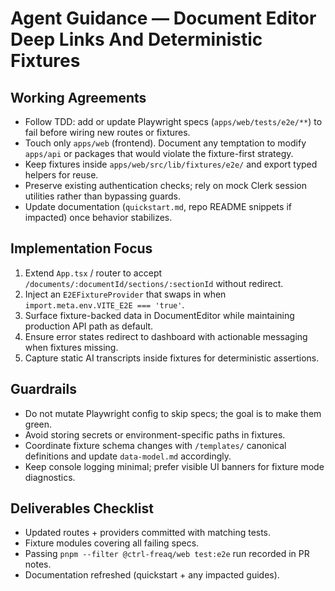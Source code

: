 # Agent Guidance — Document Editor Deep Links And Deterministic Fixtures

## Working Agreements

- Follow TDD: add or update Playwright specs (`apps/web/tests/e2e/**`) to fail
  before wiring new routes or fixtures.
- Touch only `apps/web` (frontend). Document any temptation to modify `apps/api`
  or packages that would violate the fixture-first strategy.
- Keep fixtures inside `apps/web/src/lib/fixtures/e2e/` and export typed helpers
  for reuse.
- Preserve existing authentication checks; rely on mock Clerk session utilities
  rather than bypassing guards.
- Update documentation (`quickstart.md`, repo README snippets if impacted) once
  behavior stabilizes.

## Implementation Focus

1. Extend `App.tsx` / router to accept
   `/documents/:documentId/sections/:sectionId` without redirect.
2. Inject an `E2EFixtureProvider` that swaps in when
   `import.meta.env.VITE_E2E === 'true'`.
3. Surface fixture-backed data in DocumentEditor while maintaining production
   API path as default.
4. Ensure error states redirect to dashboard with actionable messaging when
   fixtures missing.
5. Capture static AI transcripts inside fixtures for deterministic assertions.

## Guardrails

- Do not mutate Playwright config to skip specs; the goal is to make them green.
- Avoid storing secrets or environment-specific paths in fixtures.
- Coordinate fixture schema changes with `/templates/` canonical definitions and
  update `data-model.md` accordingly.
- Keep console logging minimal; prefer visible UI banners for fixture mode
  diagnostics.

## Deliverables Checklist

- Updated routes + providers committed with matching tests.
- Fixture modules covering all failing specs.
- Passing `pnpm --filter @ctrl-freaq/web test:e2e` run recorded in PR notes.
- Documentation refreshed (quickstart + any impacted guides).
